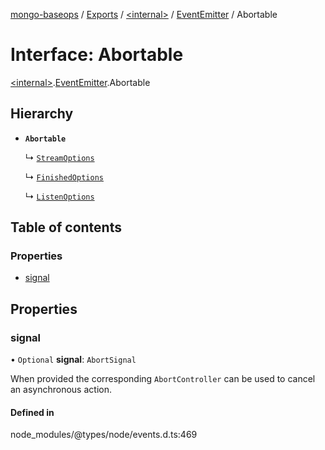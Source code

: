 [mongo-baseops](../README.md) / [Exports](../modules.md) / [\<internal\>](../modules/internal_.md) / [EventEmitter](../modules/internal_.EventEmitter.md) / Abortable

# Interface: Abortable

[\<internal\>](../modules/internal_.md).[EventEmitter](../modules/internal_.EventEmitter.md).Abortable

## Hierarchy

- **`Abortable`**

  ↳ [`StreamOptions`](internal_.StreamOptions.md)

  ↳ [`FinishedOptions`](internal_.internal.FinishedOptions.md)

  ↳ [`ListenOptions`](internal_.ListenOptions.md)

## Table of contents

### Properties

- [signal](internal_.EventEmitter.Abortable.md#signal)

## Properties

### signal

• `Optional` **signal**: `AbortSignal`

When provided the corresponding `AbortController` can be used to cancel an asynchronous action.

#### Defined in

node_modules/@types/node/events.d.ts:469
